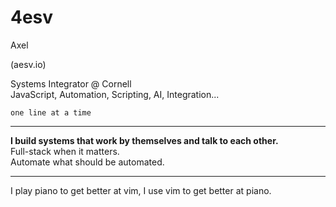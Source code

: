# 4esv

Axel

(aesv.io)

Systems Integrator @ Cornell  
JavaScript, Automation, Scripting, AI, Integration...

```
one line at a time
```

---

**I build systems that work by themselves and talk to each other.**  
Full-stack when it matters.  
Automate what should be automated.

---

I play piano to get better at vim, I use vim to get better at piano.

